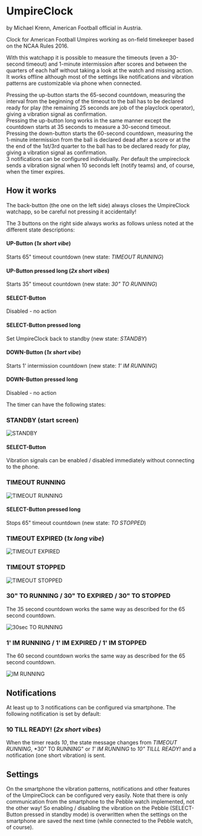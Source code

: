 # UmpireClock
by Michael Krenn, American Football official in Austria.

Clock for American Football Umpires working as on-field timekeeper based on the NCAA Rules 2016.

With this watchapp it is possible to measure the timeouts (even a 30-second timeout) and 1-minute intermission after scores and between the quarters of each half without taking a look at the watch and missing action. It works offline although most of the settings like notifications and vibration patterns are customizable via phone when connected.

Pressing the up-button starts the 65-second countdown, measuring the interval from the beginning of the timeout to the ball has to be declared ready for play (the remaining 25 seconds are job of the playclock operator), giving a vibration signal as confirmation.  
Pressing the up-button long works in the same manner except the countdown starts at 35 seconds to measure a 30-second timeout.  
Pressing the down-button starts the 60-second countdown, measuring the 1-minute intermission from the ball is declared dead after a score or at the the end of the 1st/3rd quarter to the ball has to be declared ready for play, giving a vibration signal as confirmation.   
3 notifications can be configured individually. Per default the umpireclock sends a vibration signal when 10 seconds left (notify teams) and, of course, when the timer expires.

## How it works
The back-button (the one on the left side) always closes the UmpireClock watchapp, so be careful not pressing it accidentally!

The 3 buttons on the right side always works as follows unless noted at the different state descriptions:

#### UP-Button (*1x short vibe*)
Starts 65" timeout countdown (new state: *TIMEOUT RUNNING*)
#### UP-Button pressed long (*2x short vibes*)
Starts 35" timeout countdown (new state: *30" TO RUNNING*)
#### SELECT-Button
Disabled - no action
#### SELECT-Button pressed long
Set UmpireClock back to standby (new state: *STANDBY*)
#### DOWN-Button (*1x short vibe*)
Starts 1' intermission countdown (new state: *1' IM RUNNING*)
#### DOWN-Button pressed long
Disabled - no action

The timer can have the following states:

### STANDBY (start screen)
![STANDBY](doc/standby.png "STANDBY")
#### SELECT-Button
Vibration signals can be enabled / disabled immediately without connecting to the phone.

### TIMEOUT RUNNING
![TIMEOUT RUNNING](doc/TO_running.png "TIMEOUT RUNNING")
#### SELECT-Button pressed long
Stops 65" timeout countdown (new state: *TO STOPPED*)

### TIMEOUT EXPIRED (*1x long vibe*)
![TIMEOUT EXPIRED](doc/TO_expired.png "TIMEOUT EXPIRED")

### TIMEOUT STOPPED
![TIMEOUT STOPPED](doc/TO_stopped.png "TIMEOUT STOPPED")

### 30" TO RUNNING / 30" TO EXPIRED / 30" TO STOPPED
The 35 second countdown works the same way as described for the 65 second countdown.

![30sec TO RUNNING](doc/TOshort_running.png "30sec TO RUNNING")

### 1' IM RUNNING / 1' IM EXPIRED / 1' IM STOPPED
The 60 second countdown works the same way as described for the 65 second countdown.

![IM RUNNING](doc/IM_running.png "IM RUNNING")

## Notifications
At least up to 3 notifications can be configured via smartphone. The following notification is set by default:

### 10 TILL READY! (*2x short vibes*)
When the timer reads *10*, the state message changes from *TIMEOUT RUNNING*, *30" TO RUNNING" or *1' IM RUNNING* to *10" TILLL READY!* and a notification (one short vibration) is sent.

## Settings
On the smartphone the vibration patterns, notifications and other features of the UmpireClock can be configured very easily. Note that there is only communication from the smartphone to the Pebble watch implemented, not the other way! So enabling / disabling the vibration on the Pebble (SELECT-Button pressed in standby mode) is overwritten when the settings on the smartphone are saved the next time (while connected to the Pebble watch, of course).
